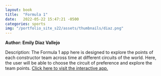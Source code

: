 ```yaml
---
layout: book
title:  "Formula 1"
date:   2022-05-22 15:47:21 -0500
categories: sports
img: "/portfolio_site_s22/assets/thumbnails/diaz.png"
---
```


<b>Author: Emily Diaz Vallejo</b>

Description: The Formula 1 app here is designed to explore the points of each constructor team across time at different circuits of the world. Here, the user will be able to choose the circuit of preference and explore the team points. <a href="https://data-viz.it.wisc.edu/content/b871aa22-6959-4b55-8ece-0a29e2f64ffc">Click here to visit the interactive app.</a>

[jekyll-docs]: https://jekyllrb.com/docs/home
[jekyll-gh]:   https://github.com/jekyll/jekyll
[jekyll-talk]: https://talk.jekyllrb.com/
